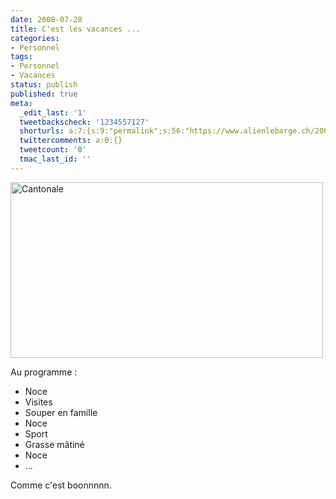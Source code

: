 ```yaml
---
date: 2008-07-28
title: C'est les vacances ...
categories:
- Personnel
tags:
- Personnel
- Vacances
status: publish
published: true
meta:
  _edit_last: '1'
  tweetbackscheck: '1234557127'
  shorturls: a:7:{s:9:"permalink";s:56:"https://www.alienlebarge.ch/2008/07/28/cest-les-vacances/";s:7:"tinyurl";s:25:"https://tinyurl.com/awgp4d";s:4:"isgd";s:17:"https://is.gd/ikeg";s:5:"bitly";s:18:"https://bit.ly/qKr8";s:5:"snipr";s:22:"https://snipr.com/b9xbo";s:5:"snurl";s:22:"https://snurl.com/b9xbo";s:7:"snipurl";s:24:"https://snipurl.com/b9xbo";}
  twittercomments: a:0:{}
  tweetcount: '0'
  tmac_last_id: ''
---
```

<a title="Cantonale de alienlebarge, sur Flickr" href="https://www.flickr.com/photos/alienlebarge/2685066236/"><img src="https://farm4.static.flickr.com/3199/2685066236_1b715bc4b5.jpg" alt="Cantonale" width="500" height="281" /></a>

<a title="Cantonale de alienlebarge, sur Flickr" href="https://www.flickr.com/photos/alienlebarge/2685066236/"></a>Au programme :
<ul>
	<li>Noce</li>
	<li>Visites</li>
	<li>Souper en famille</li>
	<li>Noce</li>
	<li>Sport</li>
	<li>Grasse mâtiné</li>
	<li>Noce</li>
	<li>...</li>
</ul>
<div>Comme c'est boonnnnn.</div>

